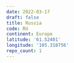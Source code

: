 ```yaml
---
date: 2022-03-17
draft: false
title: Russia
code: RU
continent: Europe
latitude: '61.52401'
longitude: '105.318756'
repo_count: 1
---
```



